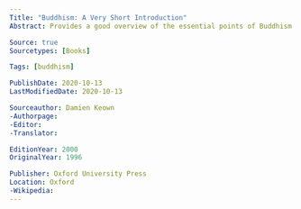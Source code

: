 ```yaml
---
Title: "Buddhism: A Very Short Introduction"
Abstract: Provides a good overview of the essential points of Buddhism.

Source: true
Sourcetypes: [Books]

Tags: [buddhism]

PublishDate: 2020-10-13
LastModifiedDate: 2020-10-13

Sourceauthor: Damien Keown
-Authorpage:
-Editor:
-Translator:

EditionYear: 2000
OriginalYear: 1996

Publisher: Oxford University Press
Location: Oxford
-Wikipedia:
---
```

